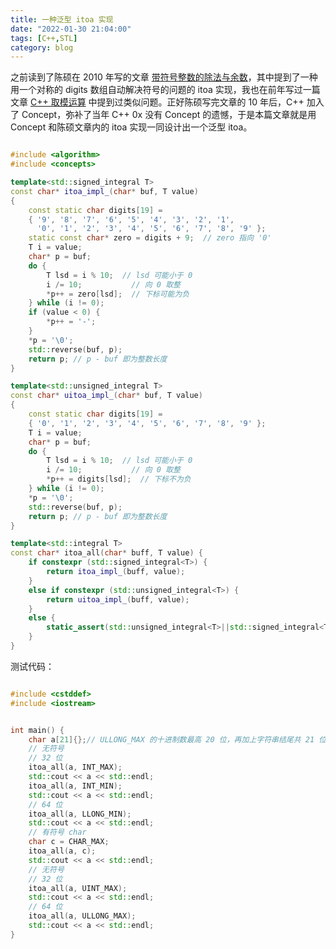 ```yaml
---
title: 一种泛型 itoa 实现
date: "2022-01-30 21:04:00"
tags: [C++,STL]
category: blog
---
```

之前读到了陈硕在 2010 年写的文章 [带符号整数的除法与余数](https://blog.csdn.net/solstice/article/details/5139302)，其中提到了一种用一个对称的 digits 数组自动解决符号的问题的 itoa 实现，我也在前年写过一篇文章 [C++ 取模运算](https://mysteriouspreserve.com/blog/2020/09/20/Cpp-Modulus-Operation/) 中提到过类似问题。正好陈硕写完文章的 10 年后，C++ 加入了 Concept，弥补了当年 C++ 0x 没有 Concept 的遗憾，于是本篇文章就是用 Concept 和陈硕文章内的 itoa 实现一同设计出一个泛型 itoa。

<!-- more -->

```cpp

#include <algorithm>
#include <concepts>

template<std::signed_integral T>
const char* itoa_impl_(char* buf, T value)
{
    const static char digits[19] =
    { '9', '8', '7', '6', '5', '4', '3', '2', '1',
      '0', '1', '2', '3', '4', '5', '6', '7', '8', '9' };
    static const char* zero = digits + 9;  // zero 指向 '0'
    T i = value;
    char* p = buf;
    do {
        T lsd = i % 10;  // lsd 可能小于 0
        i /= 10;           // 向 0 取整
        *p++ = zero[lsd];  // 下标可能为负
    } while (i != 0);
    if (value < 0) {
        *p++ = '-';
    }
    *p = '\0';
    std::reverse(buf, p);
    return p; // p - buf 即为整数长度
}

template<std::unsigned_integral T>
const char* uitoa_impl_(char* buf, T value)
{
    const static char digits[19] =
    { '0', '1', '2', '3', '4', '5', '6', '7', '8', '9' };
    T i = value;
    char* p = buf;
    do {
        T lsd = i % 10;  // lsd 可能小于 0
        i /= 10;           // 向 0 取整
        *p++ = digits[lsd];  // 下标不为负
    } while (i != 0);
    *p = '\0';
    std::reverse(buf, p);
    return p; // p - buf 即为整数长度
}

template<std::integral T>
const char* itoa_all(char* buff, T value) {
    if constexpr (std::signed_integral<T>) {
        return itoa_impl_(buff, value);
    }
    else if constexpr (std::unsigned_integral<T>) {
        return uitoa_impl_(buff, value);
    }
    else {
        static_assert(std::unsigned_integral<T>||std::signed_integral<T>, "Wrong integral.");
    }
}

```

测试代码：

```cpp

#include <cstddef>
#include <iostream>


int main() {
    char a[21]{};// ULLONG_MAX 的十进制数最高 20 位，再加上字符串结尾共 21 位
    // 无符号
    // 32 位
    itoa_all(a, INT_MAX);
    std::cout << a << std::endl;
    itoa_all(a, INT_MIN);
    std::cout << a << std::endl;
    // 64 位
    itoa_all(a, LLONG_MIN);
    std::cout << a << std::endl;
    // 有符号 char
    char c = CHAR_MAX;
    itoa_all(a, c);
    std::cout << a << std::endl;
    // 无符号
    // 32 位
    itoa_all(a, UINT_MAX);
    std::cout << a << std::endl;
    // 64 位
    itoa_all(a, ULLONG_MAX);
    std::cout << a << std::endl;
}

```
